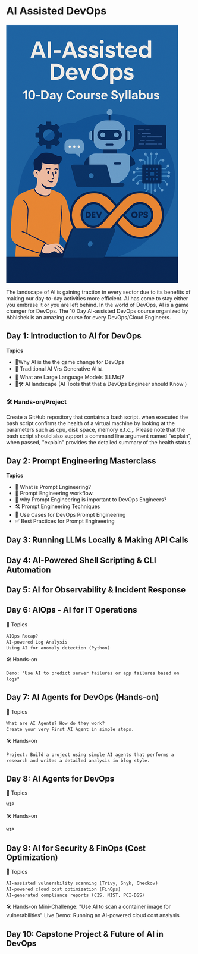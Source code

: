 # AI Assisted DevOps
![AI Assisted DevOps](./images/AI%20Assisted%20DevOps.png)

The landscape of AI is gaining traction in every sector due to its benefits of making our day-to-day activities  more efficient. AI has come to stay either you embrase it or you are left behind. In the world of DevOps,  AI is a game changer for DevOps. The 10 Day AI-assisted DevOps course organized by Abhishek is an amazing course for  every DevOps/Cloud Engineers.


## Day 1: Introduction to AI for DevOps
 **Topics**

  - 🎯Why AI is the the game change for DevOps
  - 🤖 Traditional AI Vrs Generative AI 📊
  - 🧠 What are Large Language Models (LLMs)?
  - 🤖🛠️ AI landscape (AI Tools that that a DevOps Engineer should Know )

### 🛠️ Hands-on/Project
Create a GitHub repository that contains a bash script. when executed the bash script confirms the health of a virtual machine by looking at the parameters such as cpu, disk space, memory e.t.c.,. Please note that the bash script should also support a command line argument named "explain", when passed, "explain" provides the detailed summary of the health status.


## Day 2: Prompt Engineering Masterclass

**Topics**
- 🤖 What is Prompt Engineering?
- 🔄 Prompt Engineering workflow. 
- 🧰 why Prompt Engineering is important to DevOps Engineers?
- 🛠️ Prompt Engineering Techniques
- 🚀 Use Cases for DevOps Prompt Engineering
- ✅ Best Practices for Prompt Engineering

## Day 3: Running LLMs Locally & Making API Calls

## Day 4: AI-Powered Shell Scripting & CLI Automation

## Day 5: AI for Observability & Incident Response

## Day 6: AIOps - AI for IT Operations 
📌 Topics

    AIOps Recap?
    AI-powered Log Analysis
    Using AI for anomaly detection (Python)

🛠 Hands-on

    Demo: "Use AI to predict server failures or app failures based on logs"


## Day 7: AI Agents for DevOps (Hands-on)
📌 Topics

    What are AI Agents? How do they work?
    Create your very First AI Agent in simple steps.

🛠 Hands-on

    Project: Build a project using simple AI agents that performs a research and writes a detailed analysis in blog style.

## Day 8: AI Agents for DevOps 
📌 Topics

    WIP

🛠 Hands-on

    WIP

## Day 9: AI for Security & FinOps (Cost Optimization)
📌 Topics

    AI-assisted vulnerability scanning (Trivy, Snyk, Checkov)
    AI-powered cloud cost optimization (FinOps)
    AI-generated compliance reports (CIS, NIST, PCI-DSS)

🛠 Hands-on
    Mini-Challenge: "Use AI to scan a container image for vulnerabilities"
    Live Demo: Running an AI-powered cloud cost analysis

## Day 10: Capstone Project & Future of AI in DevOps